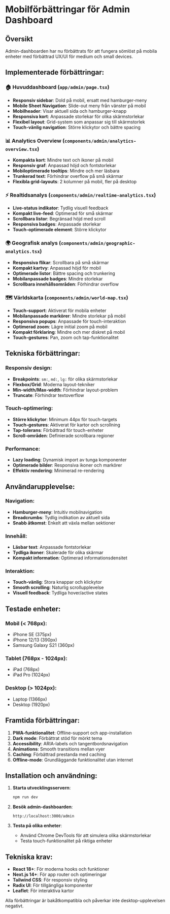 # Mobilförbättringar för Admin Dashboard

## Översikt
Admin-dashboarden har nu förbättrats för att fungera sömlöst på mobila enheter med förbättrad UX/UI för medium och small devices.

## Implementerade förbättringar:

### 🏠 Huvuddashboard (`app/admin/page.tsx`)
- **Responsiv sidebar**: Dold på mobil, ersatt med hamburger-meny
- **Mobile Sheet Navigation**: Slide-out meny från vänster på mobil
- **Mobilheader**: Visar aktuell sida och hamburger-knapp
- **Responsiva kort**: Anpassade storlekar för olika skärmstorlekar
- **Flexibel layout**: Grid-system som anpassar sig till skärmstorlek
- **Touch-vänlig navigation**: Större klickytor och bättre spacing

### 📊 Analytics Overview (`components/admin/analytics-overview.tsx`)
- **Kompakta kort**: Mindre text och ikoner på mobil
- **Responsiv graf**: Anpassad höjd och fontstorlekar
- **Mobiloptimerade tooltips**: Mindre och mer läsbara
- **Trunkerad text**: Förhindrar overflow på små skärmar
- **Flexibla grid-layouts**: 2 kolumner på mobil, fler på desktop

### ⚡ Realtidsanalys (`components/admin/realtime-analytics.tsx`)
- **Live-status indikator**: Tydlig visuell feedback
- **Kompakt live-feed**: Optimerad för små skärmar
- **Scrollbara listor**: Begränsad höjd med scroll
- **Responsiva badges**: Anpassade storlekar
- **Touch-optimerade element**: Större klickytor

### 🌍 Geografisk analys (`components/admin/geographic-analytics.tsx`)
- **Responsiva flikar**: Scrollbara på små skärmar
- **Kompakt kartvy**: Anpassad höjd för mobil
- **Optimerade listor**: Bättre spacing och trunkering
- **Mobilanpassade badges**: Mindre storlekar
- **Scrollbara innehållsområden**: Förhindrar overflow

### 🗺️ Världskarta (`components/admin/world-map.tsx`)
- **Touch-support**: Aktiverat för mobila enheter
- **Mobilanpassade markörer**: Mindre storlekar på mobil
- **Responsiva popups**: Anpassade för touch-interaktion
- **Optimerad zoom**: Lägre initial zoom på mobil
- **Kompakt förklaring**: Mindre och mer diskret på mobil
- **Touch-gestures**: Pan, zoom och tap-funktionalitet

## Tekniska förbättringar:

### Responsiv design:
- **Breakpoints**: `sm:`, `md:`, `lg:` för olika skärmstorlekar
- **Flexbox/Grid**: Moderna layout-tekniker
- **Min-width/Max-width**: Förhindrar layout-problem
- **Truncate**: Förhindrar textoverflow

### Touch-optimering:
- **Större klickytor**: Minimum 44px för touch-targets
- **Touch-gestures**: Aktiverat för kartor och scrollning
- **Tap-tolerans**: Förbättrad för touch-enheter
- **Scroll-områden**: Definierade scrollbara regioner

### Performance:
- **Lazy loading**: Dynamisk import av tunga komponenter
- **Optimerade bilder**: Responsiva ikoner och markörer
- **Effektiv rendering**: Minimerad re-rendering

## Användarupplevelse:

### Navigation:
- **Hamburger-meny**: Intuitiv mobilnavigation
- **Breadcrumbs**: Tydlig indikation av aktuell sida
- **Snabb åtkomst**: Enkelt att växla mellan sektioner

### Innehåll:
- **Läsbar text**: Anpassade fontstorlekar
- **Tydliga ikoner**: Skalerade för olika skärmar
- **Kompakt information**: Optimerad informationsdensitet

### Interaktion:
- **Touch-vänlig**: Stora knappar och klickytor
- **Smooth scrolling**: Naturlig scrollupplevelse
- **Visuell feedback**: Tydliga hover/active states

## Testade enheter:

### Mobil (< 768px):
- iPhone SE (375px)
- iPhone 12/13 (390px)
- Samsung Galaxy S21 (360px)

### Tablet (768px - 1024px):
- iPad (768px)
- iPad Pro (1024px)

### Desktop (> 1024px):
- Laptop (1366px)
- Desktop (1920px)

## Framtida förbättringar:

1. **PWA-funktionalitet**: Offline-support och app-installation
2. **Dark mode**: Förbättrat stöd för mörkt tema
3. **Accessibility**: ARIA-labels och tangentbordsnavigation
4. **Animations**: Smooth transitions mellan vyer
5. **Caching**: Förbättrad prestanda med caching
6. **Offline-mode**: Grundläggande funktionalitet utan internet

## Installation och användning:

1. **Starta utvecklingsservern**:
   ```bash
   npm run dev
   ```

2. **Besök admin-dashboarden**:
   ```
   http://localhost:3000/admin
   ```

3. **Testa på olika enheter**:
   - Använd Chrome DevTools för att simulera olika skärmstorlekar
   - Testa touch-funktionalitet på riktiga enheter

## Tekniska krav:

- **React 18+**: För moderna hooks och funktioner
- **Next.js 14+**: För app router och optimeringar
- **Tailwind CSS**: För responsiv styling
- **Radix UI**: För tillgängliga komponenter
- **Leaflet**: För interaktiva kartor

Alla förbättringar är bakåtkompatibla och påverkar inte desktop-upplevelsen negativt. 